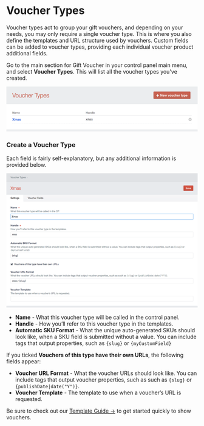 # Voucher Types

Voucher types act to group your gift vouchers, and depending on your needs, you may only require a single voucher type. This is where you also define the templates and URL structure used by vouchers. Custom fields can be added to voucher types, providing each individual voucher product additional fields.

Go to the main section for Gift Voucher in your control panel main menu, and select **Voucher Types**. This will list all the voucher types you've created.

![Voucher Types Overview](/docs/screenshots/voucher-types-overview.png)

### Create a Voucher Type

Each field is fairly self-explanatory, but any additional information is provided below.

![Voucher Types Edit](/docs/screenshots/voucher-types-edit.png)

- **Name** - What this voucher type will be called in the control panel.
- **Handle** - How you’ll refer to this voucher type in the templates.
- **Automatic SKU Format** - What the unique auto-generated SKUs should look like, when a SKU field is submitted without a value. You can include tags that output properties, such as `{slug}` or `{myCustomField}`

If you ticked **Vouchers of this type have their own URLs**, the following fields appear:

- **Voucher URL Format** - What the voucher URLs should look like. You can include tags that output voucher properties, such as such as `{slug}` or `{publishDate|date("Y")}`.
- **Voucher Template** - The template to use when a voucher’s URL is requested.

Be sure to check out our [Template Guide →](docs:template-guides/voucher-template) to get started quickly to show vouchers.
